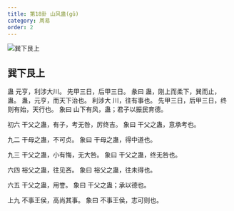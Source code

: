 ```yaml
---
title: 第18卦 山风蛊(gǔ)
category: 周易
order: 2
---
```


![巽下艮上](https://upload.wikimedia.org/wikipedia/commons/6/66/Yijing18.jpg)

## 巽下艮上

蛊 元亨，利涉大川。 先甲三日，后甲三日。
彖曰 蛊，刚上而柔下，巽而止，蛊。 蛊，元亨，而天下治也。 利涉大 川，往有事也。 先甲三日，后甲三日，终则有始，天行也。
象曰 山下有风，蛊；君子以振民育德。

初六 干父之蛊，有子，考无咎，厉终吉。
象曰 干父之蛊，意承考也。

九二 干母之蛊，不可贞。
象曰 干母之蛊，得中道也。

九三 干父之蛊，小有悔，无大咎。
象曰 干父之蛊，终无咎也。

六四 裕父之蛊，往见吝。
象曰 裕父之蛊，往未得也。

六五 干父之蛊，用誉。
象曰 干父之蛊；承以德也。

上九 不事王侯，高尚其事。
象曰 不事王侯，志可则也。